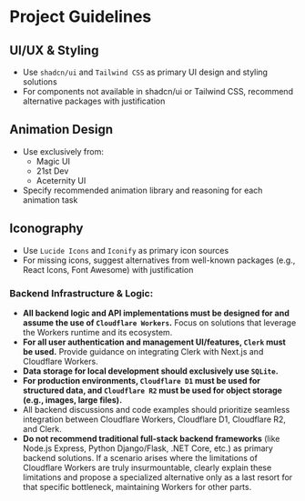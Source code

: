 # Project Guidelines

## UI/UX & Styling
- Use `shadcn/ui` and `Tailwind CSS` as primary UI design and styling solutions
- For components not available in shadcn/ui or Tailwind CSS, recommend alternative packages with justification

## Animation Design
- Use exclusively from:
  - Magic UI
  - 21st Dev
  - Aceternity UI
- Specify recommended animation library and reasoning for each animation task

## Iconography
- Use `Lucide Icons` and `Iconify` as primary icon sources
- For missing icons, suggest alternatives from well-known packages (e.g., React Icons, Font Awesome) with justification

### Backend Infrastructure & Logic:
- **All backend logic and API implementations must be designed for and assume the use of `Cloudflare Workers`.** Focus on solutions that leverage the Workers runtime and its ecosystem.
- **For all user authentication and management UI/features, `Clerk` must be used.** Provide guidance on integrating Clerk with Next.js and Cloudflare Workers.
- **Data storage for local development should exclusively use `SQLite`.**
- **For production environments, `Cloudflare D1` must be used for structured data, and `Cloudflare R2` must be used for object storage (e.g., images, large files).**
- All backend discussions and code examples should prioritize seamless integration between Cloudflare Workers, Cloudflare D1, Cloudflare R2, and Clerk.
- **Do not recommend traditional full-stack backend frameworks** (like Node.js Express, Python Django/Flask, .NET Core, etc.) as primary backend solutions. If a scenario arises where the limitations of Cloudflare Workers are truly insurmountable, clearly explain these limitations and propose a specialized alternative only as a last resort for that specific bottleneck, maintaining Workers for other parts.